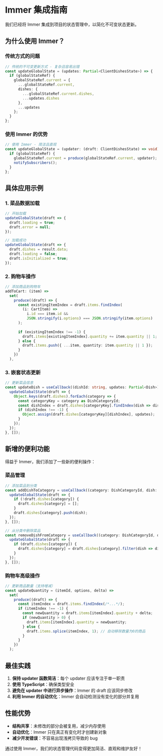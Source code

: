 # Immer 集成指南

我们已经将 Immer 集成到项目的状态管理中，以简化不可变状态更新。

## 为什么使用 Immer？

### 传统方式的问题
```typescript
// 传统的不可变更新方式 - 复杂且容易出错
const updateGlobalState = (updates: Partial<ClientDishesState>) => {
  if (globalStateRef) {
    globalStateRef.current = { 
      ...globalStateRef.current, 
      dishes: {
        ...globalStateRef.current.dishes,
        ...updates.dishes
      },
      ...updates 
    };
  }
};
```

### 使用 Immer 的优势
```typescript
// 使用 Immer - 简洁且直观
const updateGlobalState = (updater: (draft: ClientDishesState) => void) => {
  if (globalStateRef) {
    globalStateRef.current = produce(globalStateRef.current, updater);
    notifySubscribers();
  }
};
```

## 具体应用示例

### 1. 菜品数据加载
```typescript
// 开始加载
updateGlobalState(draft => {
  draft.loading = true;
  draft.error = null;
});

// 加载成功
updateGlobalState(draft => {
  draft.dishes = result.data;
  draft.loading = false;
  draft.isInitialized = true;
});
```

### 2. 购物车操作
```typescript
// 添加商品到购物车
addToCart: (item) =>
  set(
    produce((draft) => {
      const existingItemIndex = draft.items.findIndex(
        (i: CartItem) => 
          i.id === item.id && 
          JSON.stringify(i.options) === JSON.stringify(item.options)
      );
      
      if (existingItemIndex !== -1) {
        draft.items[existingItemIndex].quantity += item.quantity || 1;
      } else {
        draft.items.push({ ...item, quantity: item.quantity || 1 });
      }
    })
  ),
```

### 3. 嵌套状态更新
```typescript
// 更新菜品信息
const updateDish = useCallback((dishId: string, updates: Partial<Dish>) => {
  updateGlobalState(draft => {
    Object.keys(draft.dishes).forEach(category => {
      const categoryKey = category as DishCategoryId;
      const dishIndex = draft.dishes[categoryKey].findIndex(dish => dish.id === dishId);
      if (dishIndex !== -1) {
        Object.assign(draft.dishes[categoryKey][dishIndex], updates);
      }
    });
  });
}, []);
```

## 新增的便利功能

得益于 Immer，我们添加了一些新的便利操作：

### 菜品管理
```typescript
// 添加菜品到分类
const addDishToCategory = useCallback((category: DishCategoryId, dish: Dish) => {
  updateGlobalState(draft => {
    if (!draft.dishes[category]) {
      draft.dishes[category] = [];
    }
    draft.dishes[category].push(dish);
  });
}, []);

// 从分类中删除菜品
const removeDishFromCategory = useCallback((category: DishCategoryId, dishId: string) => {
  updateGlobalState(draft => {
    if (draft.dishes[category]) {
      draft.dishes[category] = draft.dishes[category].filter(dish => dish.id !== dishId);
    }
  });
}, []);
```

### 购物车高级操作
```typescript
// 更新商品数量（支持增减）
const updateQuantity = (itemId, options, delta) =>
  set(
    produce((draft) => {
      const itemIndex = draft.items.findIndex(/*...*/);
      if (itemIndex !== -1) {
        const newQuantity = draft.items[itemIndex].quantity + delta;
        if (newQuantity > 0) {
          draft.items[itemIndex].quantity = newQuantity;
        } else {
          draft.items.splice(itemIndex, 1); // 自动移除数量为0的商品
        }
      }
    })
  );
```

## 最佳实践

1. **保持 updater 函数简洁**：每个 updater 应该专注于单一职责
2. **使用 TypeScript**：确保类型安全
3. **避免在 updater 中进行异步操作**：Immer 的 draft 应该同步修改
4. **利用 Immer 的自动优化**：Immer 会自动检测没有变化的部分并复用

## 性能优势

- **结构共享**：未修改的部分会被复用，减少内存使用
- **自动优化**：Immer 只在真正有变化时才创建新对象
- **减少开发错误**：不容易出现浅拷贝导致的 bug

通过使用 Immer，我们的状态管理代码变得更加简洁、直观和维护友好！
